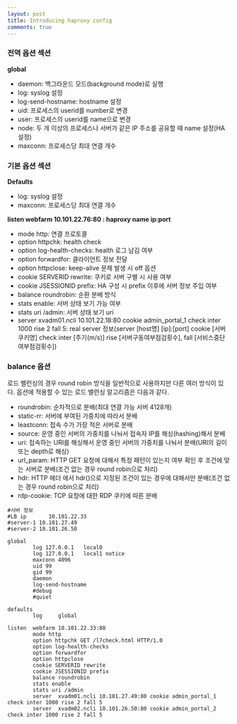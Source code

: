 ```yaml
---
layout: post
title: Introducing haproxy config
comments: true
---
```



### 전역 옵션 섹션
**global**    

* daemon: 백그라운드 모드(background mode)로 실행   
* log: syslog 설정
* log-send-hostname: hostname 설정
* uid: 프로세스의 userid를 number로 변경
* user: 프로세스의 userid를 name으로 변경
* node: 두 개 이상의 프로세스나 서버가 같은 IP 주소를 공유할 때 name 설정(HA 설정)
* maxconn: 프로세스당 최대 연결 개수

### 기본 옵션 섹션
**Defaults** 

* log: syslog 설정
* maxconn: 프로세스당 최대 연결 개수

**listen webfarm 10.101.22.76:80 : haproxy name ip:port**

* mode http: 연결 프로토콜
* option httpchk: health check
* option log-health-checks: health 로그 남김 여부
* option forwardfor: 클라이언트 정보 전달
* option httpclose: keep-alive 문제 발생 시 off 옵션
* cookie SERVERID rewrite: 쿠키로 서버 구별 시 사용 여부
* cookie JSESSIONID prefix: HA 구성 시 prefix 이후에 서버 정보 주입 여부
* balance roundrobin: 순환 분배 방식
* stats enable: 서버 상태 보기 가능 여부
* stats uri /admin: 서버 상태 보기 uri
* server xvadm01.ncli 10.101.22.18:80 cookie admin_portal_1 check inter 1000 rise 2 fall 5: real server 정보(server [host명] [ip]:[port] cookie [서버쿠키명] check inter [주기(m/s)] rise [서버구동여부점검횟수], fall [서비스중단여부점검횟수])


### balance 옵션

로드 밸런싱의 경우 round robin 방식을 일반적으로 사용하지만 다른 여러 방식이 있다. 옵션에 적용할 수 있는 로드 밸런싱 알고리즘은 다음과 같다.

* roundrobin: 순차적으로 분배(최대 연결 가능 서버 4128개)
* static-rr: 서버에 부여된 가중치에 따라서 분배
* leastconn: 접속 수가 가장 적은 서버로 분배
* source: 운영 중인 서버의 가중치를 나눠서 접속자 IP를 해싱(hashing)해서 분배
* uri: 접속하는 URI를 해싱해서 운영 중인 서버의 가중치를 나눠서 분배(URI의 길이 또는 depth로 해싱)
* url_param: HTTP GET 요청에 대해서 특정 패턴이 있는지 여부 확인 후 조건에 맞는 서버로 분배(조건 없는 경우 round robin으로 처리)
* hdr: HTTP 헤더 에서 hdr(<name>)으로 지정된 조건이 있는 경우에 대해서만 분배(조건 없는 경우 round robin으로 처리)
* rdp-cookie: TCP 요청에 대한 RDP 쿠키에 따른 분배


```
#서버 정보
#LB ip       10.101.22.33
#server-1 10.101.27.49
#server-2 10.101.26.50

global
        log 127.0.0.1   local0
        log 127.0.0.1   local1 notice
        maxconn 4096
        uid 99
        gid 99
        daemon
        log-send-hostname
        #debug
        #quiet

defaults
        log     global

listen  webfarm 10.101.22.33:80
        mode http
        option httpchk GET /l7check.html HTTP/1.0
        option log-health-checks
        option forwardfor
        option httpclose
        cookie SERVERID rewrite
        cookie JSESSIONID prefix
        balance roundrobin
        stats enable
        stats uri /admin
        server  xvadm01.ncli 10.101.27.49:80 cookie admin_portal_1 check inter 1000 rise 2 fall 5
        server  xvadm02.ncli 10.101.26.50:80 cookie admin_portal_2 check inter 1000 rise 2 fall 5
```
